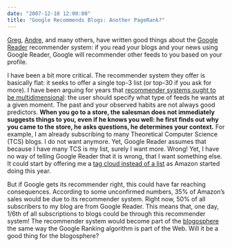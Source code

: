 ```yaml
---
date: "2007-12-10 12:00:00"
title: "Google Recommends Blogs: Another PageRank?"
---
```




[Greg](https://glinden.blogspot.com/2007/12/google-reader-feed-recommendations.html), [Andre](https://synthese.wordpress.com/2007/11/30/google-blog-reader-recommender/), and many others, have written good things about the [Google Reader](https://www.google.com/reader/about/) recommender system: if you read your blogs and your news using Google Reader, Google will recommender other feeds to you based on your profile.

I have been a bit more critical. The recommender system they offer is basically flat: it seeks to offer a single top-3 list (or top-30 if you ask for more). I have been arguing for years that [recommender systems ought to be multidimensional](http://www.daniel-lemire.com/fr/abstracts/ITSE2005.html): the user should specify what type of feeds he wants at a given moment. The past and your observed habits are not always good predictors. __When you go to a store, the salesman does not immediately suggests things to you, even if he knows you well: he first finds out why you came to the store, he asks questions, he determines your context.__ For example, I am already subscribing to many Theoretical Computer Science (TCS) blogs. I do not want anymore. Yet, Google Reader assumes that because I have many TCS is my list, surely I want more. Wrong! Yet, I have no way of telling Google Reader that it is wrong, that I want something else. It could start by offering me a [tag cloud instead of a list](https://en.wikipedia.org/wiki/Tag_cloud) as Amazon started doing this year.

But if Google gets its recommender right, this could have far reaching consequences. According to some unconfirmed numbers, 35% of Amazon&rsquo;s sales would be due to its recommender system. Right now, 50% of all subscribers to my blog are from Google Reader. This means that, one day, 1/6th of all subscriptions to blogs could be through this recommender system! The recommender system would become part of the [blogosphere](https://en.wikipedia.org/wiki/Blogosphere) the same way the Google Ranking algorithm is part of the Web. Will it be a good thing for the blogosphere?

